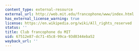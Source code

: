 ```yaml
---
content_type: external-resource
external_url: http://web.mit.edu/francophone/www/index.html
has_external_license_warning: true
license: https://en.wikipedia.org/wiki/All_rights_reserved
status: ''
title: Club francophone du MIT
uid: 67512e87-dc71-45c8-99ca-93d0344eba52
wayback_url: ''
---
```

